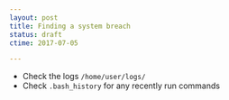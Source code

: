 ```yaml
---
layout: post
title: Finding a system breach
status: draft
ctime: 2017-07-05

---
```


- Check the logs `/home/user/logs/`
- Check `.bash_history` for any recently run commands